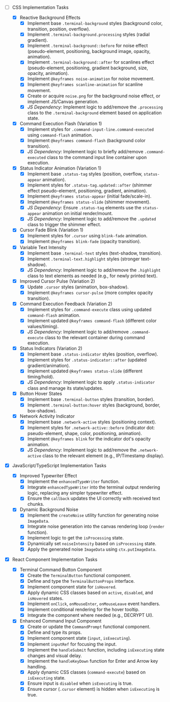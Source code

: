- [ ] CSS Implementation Tasks

  - [x] Reactive Background Effects
    - [x] Implement base `.terminal-background` styles (background color, transition, position, overflow).
    - [x] Implement `.terminal-background.processing` styles (radial gradient).
    - [x] Implement `.terminal-background::before` for noise effect (pseudo-element, positioning, background image, opacity, animation).
    - [x] Implement `.terminal-background::after` for scanlines effect (pseudo-element, positioning, gradient background, size, opacity, animation).
    - [x] Implement `@keyframes noise-animation` for noise movement.
    - [x] Implement `@keyframes scanline-animation` for scanline movement.
    - [x] Create or acquire `noise.png` for the background noise effect, or implement JS/Canvas generation.
    - [x] _JS Dependency:_ Implement logic to add/remove the `.processing` class to the `.terminal-background` element based on application state.
  - [x] Command Execution Flash (Variation 1)
    - [x] Implement styles for `.command-input-line.command-executed` using `command-flash` animation.
    - [x] Implement `@keyframes command-flash` (background color transition).
    - [x] _JS Dependency:_ Implement logic to briefly add/remove `.command-executed` class to the command input line container upon execution.
  - [x] Status Indicator Animation (Variation 1)
    - [x] Implement base `.status-tag` styles (position, overflow, `status-appear` animation).
    - [x] Implement styles for `.status-tag.updated::after` (shimmer effect pseudo-element, positioning, gradient, animation).
    - [x] Implement `@keyframes status-appear` (initial fade/scale-in).
    - [x] Implement `@keyframes status-slide` (shimmer movement).
    - [x] _JS Dependency:_ Ensure `.status-tag` elements use the `status-appear` animation on initial render/mount.
    - [x] _JS Dependency:_ Implement logic to add/remove the `.updated` class to trigger the shimmer effect.
  - [x] Cursor Fade Blink (Variation 1)
    - [x] Implement styles for `.cursor` using `blink-fade` animation.
    - [x] Implement `@keyframes blink-fade` (opacity transition).
  - [x] Variable Text Intensity
    - [x] Implement base `.terminal-text` styles (text-shadow, transition).
    - [x] Implement `.terminal-text.highlight` styles (stronger text-shadow).
    - [x] _JS Dependency:_ Implement logic to add/remove the `.highlight` class to text elements as needed (e.g., for newly printed text).
  - [x] Improved Cursor Pulse (Variation 2)
    - [x] Update `.cursor` styles (animation, box-shadow).
    - [x] Implement `@keyframes cursor-pulse` (more complex opacity transition).
  - [x] Command Execution Feedback (Variation 2)
    - [x] Implement styles for `.command-execute` class using updated `command-flash` animation.
    - [x] Implement updated `@keyframes command-flash` (different color values/timing).
    - [x] _JS Dependency:_ Implement logic to add/remove `.command-execute` class to the relevant container during command execution.
  - [x] Status Indicators (Variation 2)
    - [x] Implement base `.status-indicator` styles (position, overflow).
    - [x] Implement styles for `.status-indicator::after` (updated gradient/animation).
    - [x] Implement updated `@keyframes status-slide` (different timing/hold).
    - [x] _JS Dependency:_ Implement logic to apply `.status-indicator` class and manage its state/updates.
  - [x] Button Hover States
    - [x] Implement base `.terminal-button` styles (transition, border).
    - [x] Implement `.terminal-button:hover` styles (background, border, box-shadow).
  - [x] Network Activity Indicator
    - [x] Implement base `.network-active` styles (positioning context).
    - [x] Implement styles for `.network-active::before` (indicator dot: pseudo-element, shape, color, positioning, animation).
    - [x] Implement `@keyframes blink` for the indicator dot's opacity animation.
    - [x] _JS Dependency:_ Implement logic to add/remove the `.network-active` class to the relevant element (e.g., IP/Timestamp display).

- [x] JavaScript/TypeScript Implementation Tasks

  - [x] Improved Typewriter Effect
    - [x] Implement the `enhancedTypeWriter` function.
    - [x] Integrate `enhancedTypeWriter` into the terminal output rendering logic, replacing any simpler typewriter effect.
    - [x] Ensure the `callback` updates the UI correctly with received text chunks.
  - [x] Dynamic Background Noise
    - [x] Implement the `createNoise` utility function for generating noise `ImageData`.
    - [x] Integrate noise generation into the canvas rendering loop (`render` function).
    - [x] Implement logic to get the `isProcessing` state.
    - [x] Dynamically set `noiseIntensity` based on `isProcessing` state.
    - [x] Apply the generated noise `ImageData` using `ctx.putImageData`.

- [x] React Component Implementation Tasks
  - [x] Terminal Command Button Component
    - [x] Create the `TerminalButton` functional component.
    - [x] Define and type the `TerminalButtonProps` interface.
    - [x] Implement component state for `isHovered`.
    - [x] Apply dynamic CSS classes based on `active`, `disabled`, and `isHovered` states.
    - [x] Implement `onClick`, `onMouseEnter`, `onMouseLeave` event handlers.
    - [x] Implement conditional rendering for the hover tooltip.
    - [x] Integrate the component where needed (e.g., DECRYPT UI).
  - [x] Enhanced Command Input Component
    - [x] Create or update the `CommandPrompt` functional component.
    - [x] Define and type its props.
    - [x] Implement component state (`input`, `isExecuting`).
    - [x] Implement `inputRef` for focusing the input.
    - [x] Implement the `handleSubmit` function, including `isExecuting` state changes and visual delay.
    - [x] Implement the `handleKeyDown` function for Enter and Arrow key handling.
    - [x] Apply dynamic CSS classes (`command-execute`) based on `isExecuting` state.
    - [x] Ensure input is `disabled` when `isExecuting` is true.
    - [x] Ensure cursor (`.cursor` element) is hidden when `isExecuting` is true.
